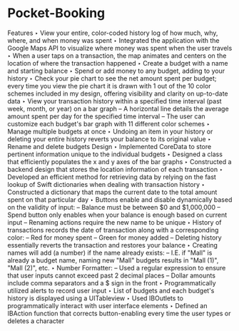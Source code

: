 # Pocket-Booking
Features ‣ View your entire, color-coded history log of how much, why, where, and when money was spent  ‣ Integrated the application with the Google Maps API to visualize where money was spent when the user travels  ‣ When a user taps on a transaction, the map animates and centers on the location of where the transaction happened  ‣ Create a budget with a name and starting balance  ‣ Spend or add money to any budget, adding to your history  ‣ Check your pie chart to see the net amount spent per budget; every time you view the pie chart it is drawn with 1 out of the 10 color schemes included in my design, offering visibility and clarity on up-to-date data  ‣ View your transaction history within a specified time interval (past week, month, or year) on a bar graph      – A horizontal line details the average amount spent per day for the specified time interval      – The user can customize each budget's bar graph with 11 different color schemes  ‣ Manage multiple budgets at once  ‣ Undoing an item in your history or deleting your entire history reverts your balance to its original value  ‣ Rename and delete budgets   Design ‣ Implemented CoreData to store pertinent information unique to the individual budgets  ‣ Designed a class that efficiently populates the x and y axes of the bar graphs  ‣ Constructed a backend design that stores the location information of each transaction  ‣ Developed an efficient method for retrieving data by relying on the fast lookup of Swift dictionaries when dealing with transaction history  ‣ Constructed a dictionary that maps the current date to the total amount spent on that particular day  ‣ Buttons enable and disable dynamically based on the validity of input:      – Balance must be between $0 and $1,000,000      – Spend button only enables when your balance is enough based on current input      – Renaming actions require the new name to be unique  ‣ History of transactions records the date of transaction along with a corresponding color:      – Red for money spent      – Green for money added      – Deleting history essentially reverts the transaction and restores your balance  ‣ Creating names will add (a number) if the name already exists:      – I.E. if "Mall" is already a budget name, naming new "Mall" budgets results in "Mall (1)", "Mall (2)", etc.  ‣ Number Formatter:      – Used a regular expression to ensure that user inputs cannot exceed past 2 decimal places      – Dollar amounts include comma separators and a $ sign in the front  ‣ Programmatically utilized alerts to record user input  ‣ List of budgets and each budget's history is displayed using a UITableview  ‣ Used IBOutlets to programmatically interact with user interface elements  ‣ Defined an IBAction function that corrects button-enabling every time the user types or deletes a character 

